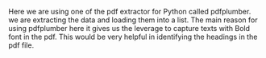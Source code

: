 Here we are using one of the pdf extractor for Python called pdfplumber.
we are extracting the data and loading them into a list. 
The main reason for using pdfplumber here it gives us the leverage to capture texts with Bold font in the pdf. This would be very helpful in identifying the headings in the pdf file.
